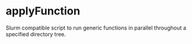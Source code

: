 # applyFunction
Slurm compatible script to run generic functions in parallel throughout a specified directory tree.
